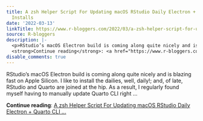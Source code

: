 ```yaml
---
title: A zsh Helper Script For Updating macOS RStudio Daily Electron + Quarto CLI
  Installs
date: '2022-03-13'
linkTitle: https://www.r-bloggers.com/2022/03/a-zsh-helper-script-for-updating-macos-rstudio-daily-electron-quarto-cli-installs/
source: R-bloggers
description: |-
  <p>RStudio’s macOS Electron build is coming along quite nicely and is blazing fast on Apple Silicon. I like to install the dailies, well, daily!; and, of late, RStudio and Quarto are joined at the hip. As a result, I regularly found myself having to manually update Quarto CLI right ...</p>
  <strong>Continue reading</strong>: <a href="https://www.r-bloggers.com/2022/03/a-zsh-helper-script-for-updating-macos-rstudio-daily-electron-quarto-cli-installs/">A zsh Helper Script For Updating macOS RStudio Daily Electron + Quarto CLI ...
disable_comments: true
---
```

<p>RStudio’s macOS Electron build is coming along quite nicely and is blazing fast on Apple Silicon. I like to install the dailies, well, daily!; and, of late, RStudio and Quarto are joined at the hip. As a result, I regularly found myself having to manually update Quarto CLI right ...</p>
<strong>Continue reading</strong>: <a href="https://www.r-bloggers.com/2022/03/a-zsh-helper-script-for-updating-macos-rstudio-daily-electron-quarto-cli-installs/">A zsh Helper Script For Updating macOS RStudio Daily Electron + Quarto CLI ...